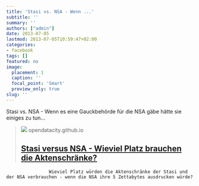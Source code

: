 ```yaml
---
title: 'Stasi vs. NSA - Wenn ...'
subtitle: ''
summary: ''
authors: ["admin"]
date: 2013-07-05
lastmod: 2013-07-05T10:59:47+02:00
categories:
- facebook
tags: []
featured: no
image:
  placement: 1
  caption: ''
  focal_point: 'Smart'
  preview_only: true
slug: ''
---
```

Stasi vs. NSA - Wenn es eine Gauckbehörde für die NSA gäbe hätte sie einiges zu tun...
> [![](https://opendatacity.github.io/stasi-vs-nsa/screenshot.png)](http://apps.opendatacity.de/stasi-vs-nsa/)
> opendatacity.github.io
> ## [Stasi versus NSA - Wieviel Platz brauchen die Aktenschränke?](http://apps.opendatacity.de/stasi-vs-nsa/)
>
>
					Wieviel Platz würden die Aktenschränke der Stasi und der NSA verbrauchen - wenn die NSA ihre 5 Zettabytes ausdrucken würde?
				

